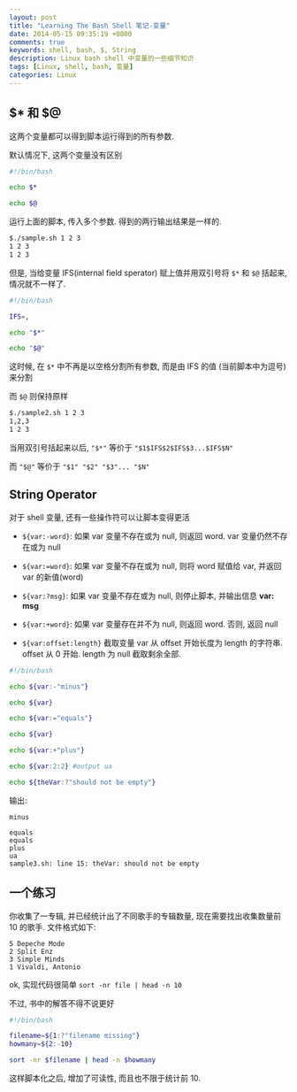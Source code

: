 ```yaml
---
layout: post
title: "Learning The Bash Shell 笔记-变量"
date: 2014-05-15 09:35:19 +0800
comments: true
keywords: shell, bash, $, String
description: Linux bash shell 中变量的一些细节知识
tags: [Linux, shell, bash, 变量]
categories: Linux
---
```



<!--more-->

## $\* 和 $@
这两个变量都可以得到脚本运行得到的所有参数.

默认情况下, 这两个变量没有区别

```bash sample.sh
#!/bin/bash

echo $*

echo $@
```

运行上面的脚本, 传入多个参数. 得到的两行输出结果是一样的.

```bash
$./sample.sh 1 2 3
1 2 3
1 2 3
```

但是, 当给变量 IFS(internal field sperator) 赋上值并用双引号将 `$*` 和 `$@`
括起来, 情况就不一样了.

```bash sample2.sh
#!/bin/bash

IFS=,

echo "$*"

echo "$@"
```

这时候, 在 `$*` 中不再是以空格分割所有参数, 而是由 IFS 的值 (当前脚本中为逗号)来分割

而 `$@` 则保持原样

```bash
$./sample2.sh 1 2 3
1,2,3
1 2 3
```

当用双引号括起来以后, `"$*"` 等价于 `"$1$IFS$2$IFS$3...$IFS$N"`

而 `"$@"` 等价于 `"$1" "$2" "$3"... "$N"`

## String Operator

对于 shell 变量, 还有一些操作符可以让脚本变得更活

* `${var:-word}`: 如果 var 变量不存在或为 null, 则返回 word. var 变量仍然不存在或为 null

* `${var:=word}`: 如果 var 变量不存在或为 null, 则将 word 赋值给 var, 并返回 var 的新值(word)

* `${var:?msg}`: 如果 var 变量不存在或为 null, 则停止脚本, 并输出信息 **var: msg**

* `${var:+word}`: 如果 var 变量存在并不为 null, 则返回 word. 否则, 返回 null

* `${var:offset:length}` 截取变量 var 从 offset 开始长度为 length 的字符串.  offset 从 0 开始. length 为 null 截取剩余全部.

```bash sample3.sh
#!/bin/bash

echo ${var:-"minus"}

echo ${var}

echo ${var:="equals"}

echo ${var}

echo ${var:+"plus"}

echo ${var:2:2} #output ua

echo ${theVar:?"should not be empty"}
```

输出:
```
minus

equals
equals
plus
ua
sample3.sh: line 15: theVar: should not be empty
```

## 一个练习
你收集了一专辑, 并已经统计出了不同歌手的专辑数量, 现在需要找出收集数量前 10 的歌手. 文件格式如下:
```text file
5 Depeche Mode
2 Split Enz
3 Simple Minds
1 Vivaldi, Antonio
```

ok, 实现代码很简单 `sort -nr file | head -n 10`

不过, 书中的解答不得不说更好
```bash
#!/bin/bash

filename=${1:?"filename missing"}
howmany=${2:-10}

sort -nr $filename | head -n $howmany
```

这样脚本化之后, 增加了可读性, 而且也不限于统计前 10.
